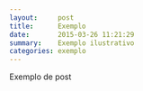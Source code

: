 ```yaml
---
layout:     post
title:      Exemplo
date:       2015-03-26 11:21:29
summary:    Exemplo ilustrativo
categories: exemplo 
---
```


Exemplo de post 
